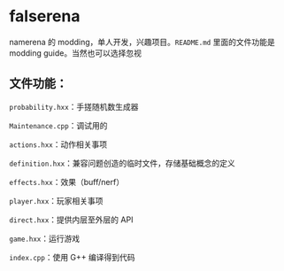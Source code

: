 # falserena

namerena 的 modding，单人开发，兴趣项目。`README.md` 里面的文件功能是 modding guide。当然也可以选择忽视

## 文件功能：

`probability.hxx`：手搓随机数生成器

`Maintenance.cpp`：调试用的

`actions.hxx`：动作相关事项

`definition.hxx`：兼容问题创造的临时文件，存储基础概念的定义

`effects.hxx`：效果（buff/nerf）

`player.hxx`：玩家相关事项

`direct.hxx`：提供内层至外层的 API

`game.hxx`：运行游戏

`index.cpp`：使用 G++ 编译得到代码
